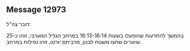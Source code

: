## Message 12973

דובר צה"ל:

בהמשך להתרעות שהופעלו בשעות 16:13-16:14 במרחב הגליל המערבי, זוהו כ-25 שיגורים שחצו משטח לבנון, מרביתם יורטו, זוהו נפילות במרחב.

